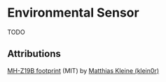 # Environmental Sensor

TODO

## Attributions

[MH-Z19B footprint](https://github.com/klein0r/pcb-footprint-collection-kicad/blob/master/MH-Z19B.kicad_mod) (MIT) by [Matthias Kleine (klein0r)](https://github.com/klein0r)
